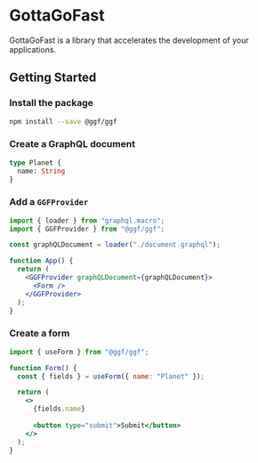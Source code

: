 # GottaGoFast

GottaGoFast is a library that accelerates the development of your applications.

## Getting Started

### Install the package

```sh
npm install --save @ggf/ggf
```

### Create a GraphQL document

```graphql
type Planet {
  name: String
}
```

### Add a `GGFProvider`

```jsx
import { loader } from "graphql.macro";
import { GGFProvider } from "@ggf/ggf";

const graphQLDocument = loader("./document.graphql");

function App() {
  return (
    <GGFProvider graphQLDocument={graphQLDocument}>
      <Form />
    </GGFProvider>
  );
}
```

### Create a form

```jsx
import { useForm } from "@ggf/ggf";

function Form() {
  const { fields } = useForm({ name: "Planet" });

  return (
    <>
      {fields.name}
      
      <button type="submit">Submit</button>
    </>
  );
}
```
